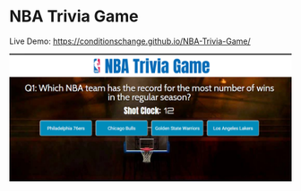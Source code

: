 # NBA Trivia Game

Live Demo: https://conditionschange.github.io/NBA-Trivia-Game/

![NBA](https://raw.githubusercontent.com/ConditionsChange/NBA-Trivia-Game/master/assets/snapshots/NBA-snapshot.PNG)

